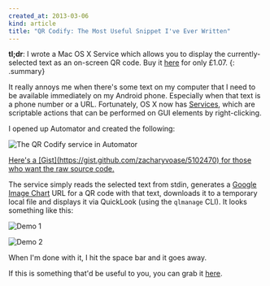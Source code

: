 ```yaml
---
created_at: 2013-03-06
kind: article
title: "QR Codify: The Most Useful Snippet I've Ever Written"
---
```


**tl;dr**: I wrote a Mac OS X Service which allows you to display the
currently-selected text as an on-screen QR code. Buy it
[here](http://pul.ly/b/59512) for only £1.07.
{: .summary}

It really annoys me when there's some text on my computer that I need to be
available immediately on my Android phone. Especially when that text is a phone
number or a URL. Fortunately, OS X now has
[Services](https://en.wikipedia.org/wiki/Services_menu#Mac_OS_X), which are
scriptable actions that can be performed on GUI elements by right-clicking.

I opened up Automator and created the following:

![The QR Codify service in Automator](automator.png)

<ins>
Here's a [Gist](https://gist.github.com/zacharyvoase/5102470) for those who
want the raw source code.
</ins>

The service simply reads the selected text from stdin, generates a [Google
Image Chart][] URL for a QR code with that text, downloads it to a temporary
local file and displays it via QuickLook (using the `qlmanage` CLI). It looks
something like this:

  [google image chart]: https://developers.google.com/chart/image/docs/making_charts?hl=en

![Demo 1](demo-1.png)

![Demo 2](demo-2.png)

When I'm done with it, I hit the space bar and it goes away.

If this is something that'd be useful to you, you can grab it
[here](http://pul.ly/b/59512).
